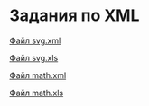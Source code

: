 # Задания по XML
[Файл svg.xml](https://ruslan0003.github.io/xml_task/svg.xml)

[Файл svg.xls](https://ruslan0003.github.io/xml_task/svg.xls)

[Файл math.xml](https://ruslan0003.github.io/xml_task/math.xml)

[Файл math.xls](https://ruslan0003.github.io/xml_task/math.xls)
